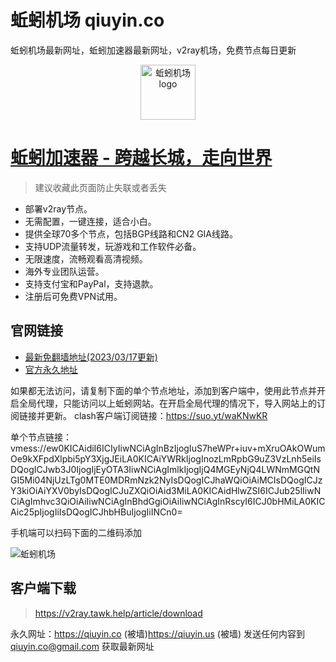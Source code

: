 # 蚯蚓机场 qiuyin.co
蚯蚓机场最新网址，蚯蚓加速器最新网址，v2ray机场，免费节点每日更新

<p align="center">
<img alt="蚯蚓机场logo" src="https://qiuyin.us/assets/home/img/logo.png" width="88">
</p>

# [蚯蚓加速器 - 跨越长城，走向世界](http://qiuyin.icu)

> 建议收藏此页面防止失联或者丢失 

- 部署v2ray节点。
- 无需配置，一键连接，适合小白。
- 提供全球70多个节点，包括BGP线路和CN2 GIA线路。
- 支持UDP流量转发，玩游戏和工作软件必备。
- 无限速度，流畅观看高清视频。
- 海外专业团队运营。
- 支持支付宝和PayPal，支持退款。
- 注册后可免费VPN试用。


## 官网链接
- [最新免翻墙地址(2023/03/17更新)](https://qiuyinpw.github.io)
- [官方永久地址](https://qiuyin.co)

如果都无法访问，请复制下面的单个节点地址，添加到客户端中，使用此节点并开启全局代理，只能访问以上蚯蚓网站。在开启全局代理的情况下，导入网站上的订阅链接并更新。
clash客户端订阅链接：https://suo.yt/waKNwKR

单个节点链接：
vmess://ew0KICAidiI6ICIyIiwNCiAgInBzIjogIuS7heWPr+iuv+mXruOAkOWumOe9kXFpdXlpbi5pY3XjgJEiLA0KICAiYWRkIjogInozLmRpbG9uZ3VzLnh5eiIsDQogICJwb3J0IjogIjEyOTA3IiwNCiAgImlkIjogIjQ4MGEyNjQ4LWNmMGQtNGI5Mi04NjUzLTg0MTE0MDRmNzk2NyIsDQogICJhaWQiOiAiMCIsDQogICJzY3kiOiAiYXV0byIsDQogICJuZXQiOiAid3MiLA0KICAidHlwZSI6ICJub25lIiwNCiAgImhvc3QiOiAiIiwNCiAgInBhdGgiOiAiIiwNCiAgInRscyI6ICJ0bHMiLA0KICAic25pIjogIiIsDQogICJhbHBuIjogIiINCn0=

手机端可以扫码下面的二维码添加

<img alt="蚯蚓机场" src="https://user-images.githubusercontent.com/80533555/225789994-85572af6-f856-44f3-b791-ae78cc64e32b.png">

## 客户端下载

> https://v2ray.tawk.help/article/download

永久网址：https://qiuyin.co (被墙)https://qiuyin.us (被墙) 
发送任何内容到 qiuyin.co@gmail.com 获取最新网址

